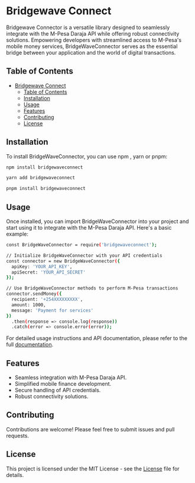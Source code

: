 # Bridgewave Connect

Bridgewave Connector is a versatile library designed to seamlessly integrate with the M-Pesa Daraja API while offering robust connectivity solutions. Empowering developers with streamlined access to M-Pesa's mobile money services, BridgeWaveConnector serves as the essential bridge between your application and the world of digital transactions.

## Table of Contents

- [Bridgewave Connect](#bridgewave-connect)
  - [Table of Contents](#table-of-contents)
  - [Installation](#installation)
  - [Usage](#usage)
  - [Features](#features)
  - [Contributing](#contributing)
  - [License](#license)

## Installation

To install BridgeWaveConnector, you can use npm , yarn or pnpm:

```bash
npm install bridgewaveconnect
```

```bash
yarn add bridgewaveconnect
```

```bash
pnpm install bridgewaveconnect
```

## Usage

Once installed, you can import BridgeWaveConnector into your project and start using it to integrate with the M-Pesa Daraja API. Here's a basic example:

```bash
const BridgeWaveConnector = require('bridgewaveconnect');

// Initialize BridgeWaveConnector with your API credentials
const connector = new BridgeWaveConnector({
  apiKey: 'YOUR_API_KEY',
  apiSecret: 'YOUR_API_SECRET'
});

// Use BridgeWaveConnector methods to perform M-Pesa transactions
connector.sendMoney({
  recipient: '+254XXXXXXXXX',
  amount: 1000,
  message: 'Payment for services'
})
  .then(response => console.log(response))
  .catch(error => console.error(error));

```

For detailed usage instructions and API documentation, please refer to the full [documentation]().

## Features

- Seamless integration with M-Pesa Daraja API.
- Simplified mobile finance development.
- Secure handling of API credentials.
- Robust connectivity solutions.

## Contributing

Contributions are welcome! Please feel free to submit issues and pull requests.

## License

This project is licensed under the MIT License - see the [License](#license) file for details.
